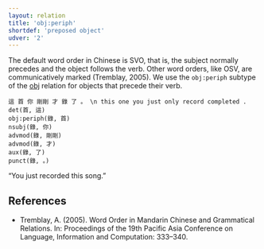 ```yaml
---
layout: relation
title: 'obj:periph'
shortdef: 'preposed object'
udver: '2'
---
```


The default word order in Chinese is SVO, that is, the subject normally precedes and the object
follows the verb. Other word orders, like OSV, are communicatively marked (Tremblay, 2005).
We use the `obj:periph` subtype of the [obj]() relation for objects that precede their verb.

~~~ sdparse
這 首 你 剛剛 才 錄 了 。 \n this one you just only record completed .
det(首, 這)
obj:periph(錄, 首)
nsubj(錄, 你)
advmod(錄, 剛剛)
advmod(錄, 才)
aux(錄, 了)
punct(錄, 。)
~~~

“You just recorded this song.”

## References

* Tremblay, A. (2005). Word Order in Mandarin Chinese and Grammatical Relations.
  In: Proceedings of the 19th Pacific Asia Conference on Language, Information and Computation: 333–340.

<!-- Interlanguage links updated Pá kvě 14 11:09:16 CEST 2021 -->
